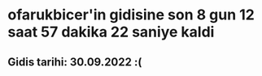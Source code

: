 # ofarukbicer'in gidisine son 8 gun 12 saat 57 dakika 22 saniye kaldi

## Gidis tarihi: 30.09.2022 :(
